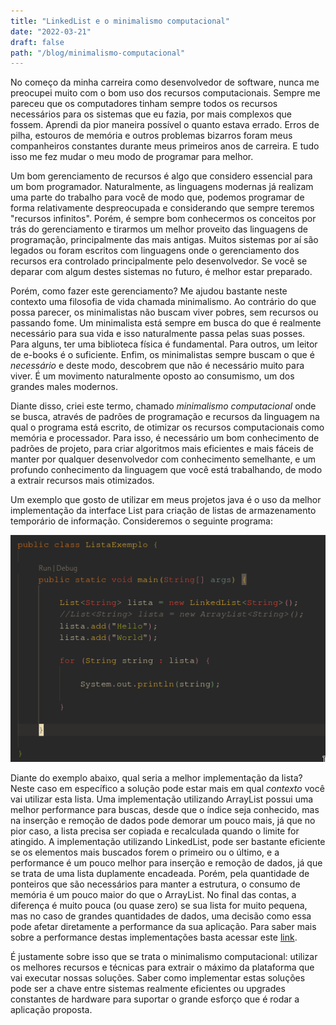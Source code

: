 ```yaml
---
title: "LinkedList e o minimalismo computacional"
date: "2022-03-21"
draft: false
path: "/blog/minimalismo-computacional"
---
```


No começo da minha carreira como desenvolvedor de software, nunca me preocupei muito com o bom uso 
dos recursos computacionais. Sempre me pareceu que os computadores tinham sempre todos os recursos
necessários para os sistemas que eu fazia, por mais complexos que fossem. Aprendi da pior maneira 
possível o quanto estava errado. Erros de pilha, estouros de memória e outros problemas bizarros 
foram meus companheiros constantes durante meus primeiros anos de carreira. E tudo isso me fez mudar
o meu modo de programar para melhor.

Um bom gerenciamento de recursos é algo que considero essencial para um bom programador. Naturalmente, 
as linguagens modernas já realizam uma parte do trabalho para você de modo que, podemos programar 
de forma relativamente despreocupada e considerando que sempre teremos "recursos infinitos". Porém, 
é sempre bom conhecermos os conceitos por trás do gerenciamento e tirarmos um melhor proveito
das linguagens de programação, principalmente das mais antigas. Muitos sistemas por aí são legados
ou foram escritos com linguagens onde o gerenciamento dos recursos era controlado principalmente pelo 
desenvolvedor. Se você se deparar com algum destes sistemas no futuro, é melhor estar preparado.

Porém, como fazer este gerenciamento? Me ajudou bastante neste contexto uma filosofia de vida chamada 
minimalismo. Ao contrário do que possa parecer, os minimalistas não buscam viver pobres, sem recursos 
ou passando fome. Um minimalista está sempre em busca do que é realmente necessário para sua vida e 
isso naturalmente passa pelas suas posses. Para alguns, ter uma biblioteca física é fundamental. 
Para outros, um leitor de e-books é o suficiente. Enfim, os minimalistas sempre buscam o que é
*necessário* e deste modo, descobrem que não é necessário muito para viver. É um movimento naturalmente 
oposto ao consumismo, um dos grandes males modernos. 

Diante disso, criei este termo, chamado _minimalismo computacional_ onde se busca, através de padrões 
de programação e recursos da linguagem na qual o programa está escrito, de otimizar os recursos
computacionais como memória e processador. Para isso, é necessário um bom conhecimento de padrões de
projeto, para criar algoritmos mais eficientes e mais fáceis de manter por qualquer desenvolvedor
com conhecimento semelhante, e um profundo conhecimento da linguagem que você está trabalhando, de 
modo a extrair recursos mais otimizados. 

Um exemplo que gosto de utilizar em meus projetos java é o uso da melhor implementação da interface
List para criação de listas de armazenamento temporário de informação. Consideremos o seguinte programa:

![Exemplo do uso de listas em Java](../images/exemplo.png)

Diante do exemplo abaixo, qual seria a melhor implementação da lista? Neste caso em específico a 
solução pode estar mais em qual *contexto* você vai utilizar esta lista. Uma implementação utilizando
ArrayList possui uma melhor performance para buscas, desde que o índice seja conhecido, mas na 
inserção e remoção de dados pode demorar um pouco mais, já que no pior caso, a lista precisa ser copiada 
e recalculada quando o limite for atingido. A implementação utilizando LinkedList, pode ser bastante 
eficiente se os elementos mais buscados forem o primeiro ou o último, e a performance é um pouco melhor 
para inserção e remoção de dados, já que se trata de uma lista duplamente encadeada. Porém, pela 
quantidade de ponteiros que são necessários para manter a estrutura, o consumo de memória é um pouco 
maior do que o ArrayList. No final das contas, a diferença é muito pouca (ou quase zero) se sua lista 
for muito pequena, mas no caso de grandes quantidades de dados, uma decisão como essa pode afetar 
diretamente a performance da sua aplicação. Para saber mais sobre a performance destas implementações 
basta acessar este [link](https://stackoverflow.com/a/322742/4820996).

É justamente sobre isso que se trata o minimalismo computacional: utilizar os melhores recursos e 
técnicas para extrair o máximo da plataforma que vai executar nossas soluções. Saber como implementar 
estas soluções pode ser a chave entre sistemas realmente eficientes ou upgrades constantes de hardware 
para suportar o grande esforço que é rodar a aplicação proposta.
